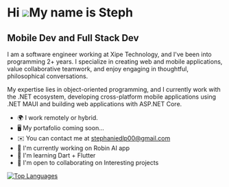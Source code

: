 Hi ![](https://user-images.githubusercontent.com/18350557/176309783-0785949b-9127-417c-8b55-ab5a4333674e.gif)My name is Steph
============================================================================================================================================

Mobile Dev and Full Stack Dev
----------------------------


I am a software engineer working at Xipe Technology, and I've been into programming 2+ years. I specialize in creating web and mobile applications, value collaborative teamwork, and enjoy engaging in thoughtful, philosophical conversations. 

My expertise lies in object-oriented programming, and I currently work with the .NET ecosystem, developing cross-platform mobile applications using .NET MAUI and building web applications with ASP.NET Core.


*  🌍  I  work remotely or hybrid.
* 🖥️  My portafolio coming soon...
* ✉️  You can contact me at stephaniedlp00@gmail.com
* 🚀  I'm currently working on Robin AI app
* 🧠  I'm learning Dart + Flutter
* 🤝  I'm open to collaborating on Interesting projects

<a href="https://github.com/stephaniedlp" align="left"><img src="https://github-readme-stats.vercel.app/api/top-langs/?username=stephaniedlp&langs_count=10&title_color=0891b2&text_color=ffffff&icon_color=0891b2&bg_color=1c1917&hide_border=true&locale=en&custom_title=Top%20%Languages" alt="Top Languages" /></a>
